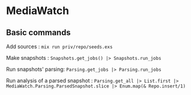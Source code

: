 # MediaWatch

## Basic commands

Add sources : `mix run priv/repo/seeds.exs`

Make snapshots : `Snapshots.get_jobs() |> Snapshots.run_jobs`

Run snapshots' parsing: `Parsing.get_jobs |> Parsing.run_jobs`

Run analysis of a parsed snapshot : `Parsing.get_all |> List.first |> MediaWatch.Parsing.ParsedSnapshot.slice |> Enum.map(& Repo.insert/1)`
